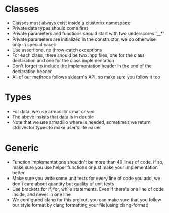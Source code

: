 # Classes
  - Classes must always exist inside a clusterxx namespace
  - Private data types should come first
  - Private parameters and functions should start with two underscores '__*'
  - Private parameters are initialized in the constructor, we do otherwise only in special cases
  - Use assertions, no throw-catch exceptions
  - For each class, there should be two .hpp files, one for the class declaration and one for the class implementation
  - Don't forget to include the implementation header in the end of the declaration header
  - All of our methods follows sklearn's API, so make sure you follow it too

# Types
  - For data, we use armadillo's mat or vec
  - The above insists that data is in double
  - Note that we use armadillo where is needed, sometimes we return std::vector types to make user's life easier

# Generic
  - Function implementations shouldn't be more than 40 lines of code. If so, make sure you use helper functions or just make your implementation better
  - Make sure you write some unit tests for every line of code you add, we don't care about quantity but quality of unit tests
  - Use brackets for if, for, while statements. Even if there's one line of code inside, and never in one line
  - We configured clang for this project, you can make sure that you follow our style format by clang formatting your file(using clang-format)
